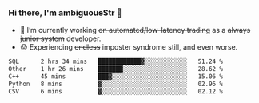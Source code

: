 ### Hi there, I'm ambiguou~~s~~Str 👋

<!--
**ambiguoustexture/ambiguoustexture** is a ✨ _special_ ✨ repository because its `README.md` (this file) appears on your GitHub profile.

Here are some ideas to get you started:
-->
- 🔭 I’m currently working ~~on automated/low-latency trading~~ as a ~~always junior system~~ developer.
- :worried: Experiencing ~~endless~~ imposter syndrome still, and even worse.

<!--START_SECTION:waka-->

```txt
SQL      2 hrs 34 mins   ████████████▓░░░░░░░░░░░░   51.24 %
Other    1 hr 26 mins    ███████░░░░░░░░░░░░░░░░░░   28.62 %
C++      45 mins         ███▓░░░░░░░░░░░░░░░░░░░░░   15.06 %
Python   8 mins          ▓░░░░░░░░░░░░░░░░░░░░░░░░   02.96 %
CSV      6 mins          ▓░░░░░░░░░░░░░░░░░░░░░░░░   02.12 %
```

<!--END_SECTION:waka-->
